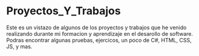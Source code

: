 # Proyectos_Y_Trabajos
Este es un vistazo de algunos de los proyectos y trabajos que he venido realizando durante mi formacion y aprendizaje en el desarollo de software.  Podras encontrar algunas pruebas, ejercicos, un poco de C#, HTML, CSS, JS, y mas.
